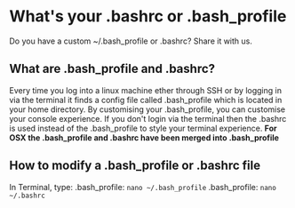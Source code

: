 # What's your .bashrc or .bash_profile
Do you have a custom ~/.bash_profile or .bashrc? Share it with us.

## What are .bash_profile and .bashrc?
Every time you log into a linux machine ether through SSH or by logging in via the terminal it finds a config file called .bash_profile which is located in your home directory. By customising your .bash_profile, you can customise your console experience. If you don't login via the terminal then the .bashrc is used instead of the .bash_profile to style your terminal experience.
**For OSX the .bash_profile and .bashrc have been merged into .bash_profile**
 
## How to modify a .bash_profile or .bashrc file
In Terminal, type:
.bash_profile: 	`nano ~/.bash_profile`
.bash_profile: 	`nano ~/.bashrc`
